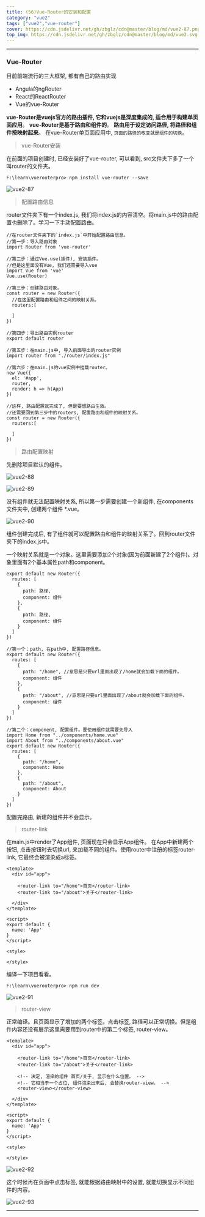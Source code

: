 ```yaml
---
title: (56)Vue-Router的安装和配置
category: "vue2"
tags: ["vue2","vue-router"]
cover: https://cdn.jsdelivr.net/gh/zbglz/cdn@master/blog/md/vue2-87.png
top_img: https://cdn.jsdelivr.net/gh/zbglz/cdn@master/blog/md/vue2.svg
---
```


***

### Vue-Router

目前前端流行的三大框架, 都有自己的路由实现

* Angula的ngRouter
* React的ReactRouter
* Vue的vue-Router

**vue-Router是vuejs官方的路由插件, 它和vuejs是深度集成的, 适合用于构建单页面应用**。
**vue-Router是基于路由和组件的**。
**路由用于设定访问路径, 将路径和组件按映射起来**。
在vue-Router单页面应用中, `页面的路径的改变就是组件的切换`。

> vue-Router安装

在前面的项目创建时, 已经安装好了vue-router, 可以看到, src文件夹下多了一个叫router的文件夹。

    F:\learn\vuerouterpro> npm install vue-router --save

![vue2-87](https://cdn.jsdelivr.net/gh/zbglz/cdn@master/blog/md/vue2-87.png)

> 配置路由信息

router文件夹下有一个index.js, 我们将index.js的内容清空。将main.js中的路由配置也删除了。学习一下手动配置路由。

    //在router文件夹下的`index.js`中开始配置路由信息。
    //第一步：导入路由对象
    import Router from 'vue-router'
    
    //第二步：通过Vue.use(插件), 安装插件。
    //但是这里面没有Vue, 我们还需要导入vue
    import Vue from 'vue'
    Vue.use(Router)
    
    //第三步：创建路由对象。
    const router = new Router({
      //在这里配置路由和组件之间的映射关系。
      routers:[
        
      ]
    })
    
    //第四步：导出路由实例router
    export default router
    
    //第五步：在main.js中, 导入前面导出的router实例
    import router from "./router/index.js"
    
    //第六步：在main.js的vue实例中挂载router。
    new Vue({
      el: '#app',
      router,
      render: h => h(App)
    })
    
    //这样, 路由配置就完成了, 但是要想路由生效。
    //还需要回到第三步中的routers, 配置路由和组件的映射关系。
    const router = new Router({
      routers:[
        
      ]
    })


> 路由配置映射

先删除项目默认的组件。

![vue2-88](https://cdn.jsdelivr.net/gh/zbglz/cdn@master/blog/md/vue2-88.png)

![vue2-89](https://cdn.jsdelivr.net/gh/zbglz/cdn@master/blog/md/vue2-89.png)


没有组件就无法配置映射关系, 所以第一步需要创建一个新组件, 在components文件夹中, 创建两个组件 *.vue。

![vue2-90](https://cdn.jsdelivr.net/gh/zbglz/cdn@master/blog/md/vue2-90.png)

组件创建完成后, 有了组件就可以配置路由和组件的映射关系了。回到router文件夹下的index.js中。

一个映射关系就是一个对象。这里需要添加2个对象(因为前面新建了2个组件)。对象里面有2个基本属性path和component。

    export default new Router({
      routes: [
        {
          path: 路径,
          component: 组件
        },
        {
          path: 路径,
          component: 组件
        }
      ]
    })
    
    //第一个：path, 在path中, 配置路径信息。
    export default new Router({
      routes: [
        {
          path: "/home", //意思是只要url里面出现了/home就会加载下面的组件。
          component: 组件
        },
        {
          path: "/about", //意思是只要url里面出现了/about就会加载下面的组件。
          component: 组件
        }
      ]
    })
    
    //第二个：component, 配置组件。要使用组件就需要先导入
    import Home from "../components/home.vue"
    import About from "../components/about.vue"
    export default new Router({
      routes: [
        {
          path: "/home", 
          component: Home
        },
        {
          path: "/about", 
          component: About
        }
      ]
    })

配置完路由, 新建的组件并不会显示。

> router-link

在main.js中render了App组件, 页面现在只会显示App组件。 在App中新建两个按钮, 点击按钮时去切换url, 来加载不同的组件。使用router中注册的标签router-link, 它最终会被渲染成a标签。


    <template>
      <div id="app">
    
        <router-link to="/home">首页</router-link>
        <router-link to="/about">关于</router-link>
    
      </div>
    </template>
    
    <script>
    export default {
      name: 'App'
    }
    </script>
    
    <style>
    
    </style>

编译一下项目看看。

    F:\learn\vuerouterpro> npm run dev

![vue2-91](https://cdn.jsdelivr.net/gh/zbglz/cdn@master/blog/md/vue2-91.png)

> router-view

正常编译。且页面显示了增加的两个标签。点击标签, 路径可以正常切换。但是组件内容还没有展示这里需要用到router中的第二个标签, router-view。


    <template>
      <div id="app">
    
        <router-link to="/home">首页</router-link>
        <router-link to="/about">关于</router-link>
        
        <!-- 决定, 渲染的组件 首页/关于, 显示在什么位置。 -->
        <!-- 它相当于一个占位, 组件渲染出来后, 会替换router-view。 -->
        <router-view></router-view>
    
      </div>
    </template>
    
    <script>
    export default {
      name: 'App'
    }
    </script>
    
    <style>
    
    </style>


![vue2-92](https://cdn.jsdelivr.net/gh/zbglz/cdn@master/blog/md/vue2-92.png)

这个时候再在页面中点击标签, 就能根据路由映射中的设置, 就能切换显示不同组件的内容。

![vue2-93](https://cdn.jsdelivr.net/gh/zbglz/cdn@master/blog/md/vue2-93.png)

***